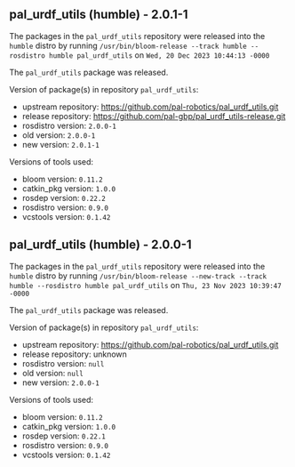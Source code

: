 ## pal_urdf_utils (humble) - 2.0.1-1

The packages in the `pal_urdf_utils` repository were released into the `humble` distro by running `/usr/bin/bloom-release --track humble --rosdistro humble pal_urdf_utils` on `Wed, 20 Dec 2023 10:44:13 -0000`

The `pal_urdf_utils` package was released.

Version of package(s) in repository `pal_urdf_utils`:

- upstream repository: https://github.com/pal-robotics/pal_urdf_utils.git
- release repository: https://github.com/pal-gbp/pal_urdf_utils-release.git
- rosdistro version: `2.0.0-1`
- old version: `2.0.0-1`
- new version: `2.0.1-1`

Versions of tools used:

- bloom version: `0.11.2`
- catkin_pkg version: `1.0.0`
- rosdep version: `0.22.2`
- rosdistro version: `0.9.0`
- vcstools version: `0.1.42`


## pal_urdf_utils (humble) - 2.0.0-1

The packages in the `pal_urdf_utils` repository were released into the `humble` distro by running `/usr/bin/bloom-release --new-track --track humble --rosdistro humble pal_urdf_utils` on `Thu, 23 Nov 2023 10:39:47 -0000`

The `pal_urdf_utils` package was released.

Version of package(s) in repository `pal_urdf_utils`:

- upstream repository: https://github.com/pal-robotics/pal_urdf_utils.git
- release repository: unknown
- rosdistro version: `null`
- old version: `null`
- new version: `2.0.0-1`

Versions of tools used:

- bloom version: `0.11.2`
- catkin_pkg version: `1.0.0`
- rosdep version: `0.22.1`
- rosdistro version: `0.9.0`
- vcstools version: `0.1.42`


